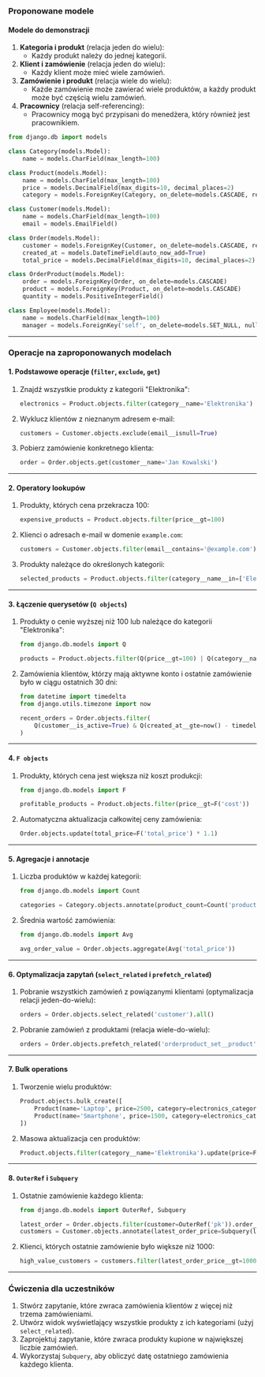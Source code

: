### Proponowane modele

#### Modele do demonstracji
1. **Kategoria i produkt** (relacja jeden do wielu):
   - Każdy produkt należy do jednej kategorii.
2. **Klient i zamówienie** (relacja jeden do wielu):
   - Każdy klient może mieć wiele zamówień.
3. **Zamówienie i produkt** (relacja wiele do wielu):
   - Każde zamówienie może zawierać wiele produktów, a każdy produkt może być częścią wielu zamówień.
4. **Pracownicy** (relacja self-referencing):
   - Pracownicy mogą być przypisani do menedżera, który również jest pracownikiem.

```python
from django.db import models

class Category(models.Model):
    name = models.CharField(max_length=100)

class Product(models.Model):
    name = models.CharField(max_length=100)
    price = models.DecimalField(max_digits=10, decimal_places=2)
    category = models.ForeignKey(Category, on_delete=models.CASCADE, related_name='products')

class Customer(models.Model):
    name = models.CharField(max_length=100)
    email = models.EmailField()

class Order(models.Model):
    customer = models.ForeignKey(Customer, on_delete=models.CASCADE, related_name='orders')
    created_at = models.DateTimeField(auto_now_add=True)
    total_price = models.DecimalField(max_digits=10, decimal_places=2)

class OrderProduct(models.Model):
    order = models.ForeignKey(Order, on_delete=models.CASCADE)
    product = models.ForeignKey(Product, on_delete=models.CASCADE)
    quantity = models.PositiveIntegerField()

class Employee(models.Model):
    name = models.CharField(max_length=100)
    manager = models.ForeignKey('self', on_delete=models.SET_NULL, null=True, blank=True)
```

---

### Operacje na zaproponowanych modelach

#### 1. Podstawowe operacje (`filter`, `exclude`, `get`)

1. Znajdź wszystkie produkty z kategorii "Elektronika":
   ```python
   electronics = Product.objects.filter(category__name='Elektronika')
   ```

2. Wyklucz klientów z nieznanym adresem e-mail:
   ```python
   customers = Customer.objects.exclude(email__isnull=True)
   ```

3. Pobierz zamówienie konkretnego klienta:
   ```python
   order = Order.objects.get(customer__name='Jan Kowalski')
   ```

---

#### 2. Operatory lookupów

1. Produkty, których cena przekracza 100:
   ```python
   expensive_products = Product.objects.filter(price__gt=100)
   ```

2. Klienci o adresach e-mail w domenie `example.com`:
   ```python
   customers = Customer.objects.filter(email__contains='@example.com')
   ```

3. Produkty należące do określonych kategorii:
   ```python
   selected_products = Product.objects.filter(category__name__in=['Elektronika', 'AGD'])
   ```

---

#### 3. Łączenie querysetów (`Q objects`)

1. Produkty o cenie wyższej niż 100 lub należące do kategorii "Elektronika":
   ```python
   from django.db.models import Q

   products = Product.objects.filter(Q(price__gt=100) | Q(category__name='Elektronika'))
   ```

2. Zamówienia klientów, którzy mają aktywne konto i ostatnie zamówienie było w ciągu ostatnich 30 dni:
   ```python
   from datetime import timedelta
   from django.utils.timezone import now

   recent_orders = Order.objects.filter(
       Q(customer__is_active=True) & Q(created_at__gte=now() - timedelta(days=30))
   )
   ```

---

#### 4. `F objects`

1. Produkty, których cena jest większa niż koszt produkcji:
   ```python
   from django.db.models import F

   profitable_products = Product.objects.filter(price__gt=F('cost'))
   ```

2. Automatyczna aktualizacja całkowitej ceny zamówienia:
   ```python
   Order.objects.update(total_price=F('total_price') * 1.1)
   ```

---

#### 5. Agregacje i annotacje

1. Liczba produktów w każdej kategorii:
   ```python
   from django.db.models import Count

   categories = Category.objects.annotate(product_count=Count('products'))
   ```

2. Średnia wartość zamówienia:
   ```python
   from django.db.models import Avg

   avg_order_value = Order.objects.aggregate(Avg('total_price'))
   ```

---

#### 6. Optymalizacja zapytań (`select_related` i `prefetch_related`)

1. Pobranie wszystkich zamówień z powiązanymi klientami (optymalizacja relacji jeden-do-wielu):
   ```python
   orders = Order.objects.select_related('customer').all()
   ```

2. Pobranie zamówień z produktami (relacja wiele-do-wielu):
   ```python
   orders = Order.objects.prefetch_related('orderproduct_set__product').all()
   ```

---

#### 7. Bulk operations

1. Tworzenie wielu produktów:
   ```python
   Product.objects.bulk_create([
       Product(name='Laptop', price=2500, category=electronics_category),
       Product(name='Smartphone', price=1500, category=electronics_category),
   ])
   ```

2. Masowa aktualizacja cen produktów:
   ```python
   Product.objects.filter(category__name='Elektronika').update(price=F('price') * 0.9)
   ```

---

#### 8. `OuterRef` i `Subquery`

1. Ostatnie zamówienie każdego klienta:
   ```python
   from django.db.models import OuterRef, Subquery

   latest_order = Order.objects.filter(customer=OuterRef('pk')).order_by('-created_at').values('total_price')[:1]
   customers = Customer.objects.annotate(latest_order_price=Subquery(latest_order))
   ```

2. Klienci, których ostatnie zamówienie było większe niż 1000:
   ```python
   high_value_customers = customers.filter(latest_order_price__gt=1000)
   ```

---

### Ćwiczenia dla uczestników

1. Stwórz zapytanie, które zwraca zamówienia klientów z więcej niż trzema zamówieniami.
2. Utwórz widok wyświetlający wszystkie produkty z ich kategoriami (użyj `select_related`).
3. Zaprojektuj zapytanie, które zwraca produkty kupione w największej liczbie zamówień.
4. Wykorzystaj `Subquery`, aby obliczyć datę ostatniego zamówienia każdego klienta.

